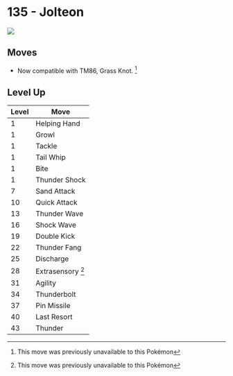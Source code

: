 # 135 - Jolteon
![][135]

## Moves

 - Now compatible with TM86, Grass Knot. [^1]

## Level Up

Level | Move
---   | ---
  1   | Helping Hand
  1   | Growl
  1   | Tackle
  1   | Tail Whip
  1   | Bite
  1   | Thunder Shock
  7   | Sand Attack
 10   | Quick Attack
 13   | Thunder Wave
 16   | Shock Wave
 19   | Double Kick
 22   | Thunder Fang
 25   | Discharge
 28   | Extrasensory [^1]
 31   | Agility
 34   | Thunderbolt
 37   | Pin Missile
 40   | Last Resort
 43   | Thunder



[135]: ../img/pokemon/135.png

[^1]: This move was previously unavailable to this Pokémon